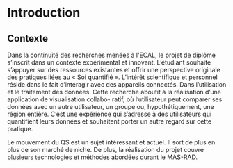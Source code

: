 # Introduction## ContexteDans la continuité des recherches menées à l'ECAL, le projet de diplôme s’inscrit dans un contexte expérimental et innovant. L’étudiant souhaite s’appuyer sur des ressources existantes et offrir une perspective originale des pratiques liées au « Soi quantifié ».L’intérêt scientifique et personnel réside dans le fait d’interagir avec des appareils connectés. Dans l’utilisation et le traitement des données. Cette recherche aboutit à la réalisation d’une application de visualisation collabo- ratif, où l’utilisateur peut comparer ses données avec un autre utilisateur, un groupe ou, hypothétiquement, une région entière. C’est une expérience qui s’adresse à des utilisateurs qui quantifient leurs données et souhaitent porter un autre regard sur cette pratique.Le mouvement du QS est un sujet intéressant et actuel. Il sort de plus en plus de son marché de niche. De plus, la réalisation du projet couvre plusieurs technologies et méthodes abordées durant le MAS-RAD.